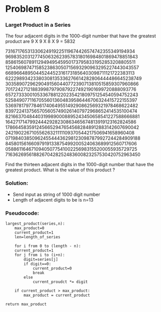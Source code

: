 # Problem 8

### Larget Product in a Series

The four adjacent digits in the 1000-digit number that have the greatest product are 9 X 9 X 8 X 9 = 5832

73167176531330624919225119674426574742355349194934
96983520312774506326239578318016984801869478851843
85861560789112949495459501737958331952853208805511
12540698747158523863050715693290963295227443043557
66896648950445244523161731856403098711121722383113
62229893423380308135336276614282806444486645238749
30358907296290491560440772390713810515859307960866
70172427121883998797908792274921901699720888093776
65727333001053367881220235421809751254540594752243
52584907711670556013604839586446706324415722155397
53697817977846174064955149290862569321978468622482
83972241375657056057490261407972968652414535100474
82166370484403199890008895243450658541227588666881
16427171479924442928230863465674813919123162824586
17866458359124566529476545682848912883142607690042
24219022671055626321111109370544217506941658960408
07198403850962455444362981230987879927244284909188
84580156166097919133875499200524063689912560717606
05886116467109405077541002256983155200055935729725
71636269561882670428252483600823257530420752963450

Find the thirteen adjacent digits in the 1000-digit number that have the greatest product. What is the value of this product ?

### Solution:
- Send input as string of 1000 digit number
- Length of adjacent digits to be is n=13

### Pseudocode:
```
largest_product(series,n):
    max_product=0
    current_product=1
    len=length_of_series

    for i from 0 to (length - n):
    current_product=1
    for j from i to (i+n):
        digit=series[j]
        if digit==0:
            current_product=0
            break
        else
            current_proudct *= digit

    if current_product > max_product:
        max_product = current_product

return max_product
```

